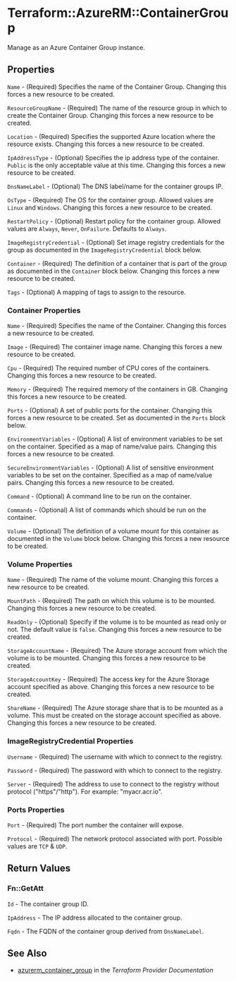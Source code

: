 # Terraform::AzureRM::ContainerGroup

Manage as an Azure Container Group instance.

## Properties

`Name` - (Required) Specifies the name of the Container Group. Changing this forces a new resource to be created.

`ResourceGroupName` - (Required) The name of the resource group in which to create the Container Group. Changing this forces a new resource to be created.

`Location` - (Required) Specifies the supported Azure location where the resource exists. Changing this forces a new resource to be created.

`IpAddressType` - (Optional) Specifies the ip address type of the container. `Public` is the only acceptable value at this time. Changing this forces a new resource to be created.

`DnsNameLabel` - (Optional) The DNS label/name for the container groups IP.

`OsType` - (Required) The OS for the container group. Allowed values are `Linux` and `Windows`. Changing this forces a new resource to be created.

`RestartPolicy` - (Optional) Restart policy for the container group. Allowed values are `Always`, `Never`, `OnFailure`. Defaults to `Always`.

`ImageRegistryCredential` - (Optional) Set image registry credentials for the group as documented in the `ImageRegistryCredential` block below.

`Container` - (Required) The definition of a container that is part of the group as documented in the `Container` block below. Changing this forces a new resource to be created.

`Tags` - (Optional) A mapping of tags to assign to the resource.

### Container Properties

`Name` - (Required) Specifies the name of the Container. Changing this forces a new resource to be created.

`Image` - (Required) The container image name. Changing this forces a new resource to be created.

`Cpu` - (Required) The required number of CPU cores of the containers. Changing this forces a new resource to be created.

`Memory` - (Required) The required memory of the containers in GB. Changing this forces a new resource to be created.

`Ports` - (Optional) A set of public ports for the container. Changing this forces a new resource to be created. Set as documented in the `Ports` block below.

`EnvironmentVariables` - (Optional) A list of environment variables to be set on the container. Specified as a map of name/value pairs. Changing this forces a new resource to be created.

`SecureEnvironmentVariables` - (Optional) A list of sensitive environment variables to be set on the container. Specified as a map of name/value pairs. Changing this forces a new resource to be created.

`Command` - (Optional) A command line to be run on the container.

`Commands` - (Optional) A list of commands which should be run on the container.

`Volume` - (Optional) The definition of a volume mount for this container as documented in the `Volume` block below. Changing this forces a new resource to be created.

### Volume Properties

`Name` - (Required) The name of the volume mount. Changing this forces a new resource to be created.

`MountPath` - (Required) The path on which this volume is to be mounted. Changing this forces a new resource to be created.

`ReadOnly` - (Optional) Specify if the volume is to be mounted as read only or not. The default value is `false`. Changing this forces a new resource to be created.

`StorageAccountName` - (Required) The Azure storage account from which the volume is to be mounted. Changing this forces a new resource to be created.

`StorageAccountKey` - (Required) The access key for the Azure Storage account specified as above. Changing this forces a new resource to be created.

`ShareName` - (Required) The Azure storage share that is to be mounted as a volume. This must be created on the storage account specified as above. Changing this forces a new resource to be created.

### ImageRegistryCredential Properties

`Username` - (Required) The username with which to connect to the registry.

`Password` - (Required) The password with which to connect to the registry.

`Server` - (Required) The address to use to connect to the registry without protocol ("https"/"http"). For example: "myacr.acr.io".

### Ports Properties

`Port` - (Required) The port number the container will expose.

`Protocol` - (Required) The network protocol associated with port. Possible values are `TCP` & `UDP`.


## Return Values

### Fn::GetAtt

`Id` - The container group ID.

`IpAddress` - The IP address allocated to the container group.

`Fqdn` - The FQDN of the container group derived from `DnsNameLabel`.

## See Also

* [azurerm_container_group](https://www.terraform.io/docs/providers/azurerm/r/container_group.html) in the _Terraform Provider Documentation_
